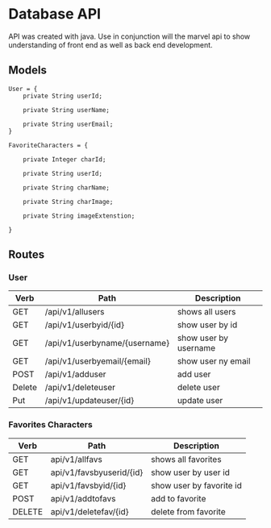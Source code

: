 # Database API 

API was created with java. Use in conjunction will the marvel api to show understanding of 
front end as well as back end development. 

## Models
```
User = {
	private String userId;

	private String userName;

	private String userEmail;
}

FavoriteCharacters = {

	private Integer charId;

	private String userId;

	private String charName;

	private String charImage;

	private String imageExtenstion;

}
```
## Routes
### User

| Verb   | Path                          | Description           |
|--------|-------------------------------|-----------------------|
| GET    | /api/v1/allusers              | shows all users       |
| GET    | /api/v1/userbyid/{id}         | show user by id       |
| GET    | /api/v1/userbyname/{username} | show user by username |
| GET    | /api/v1/userbyemail/{email}   | show user ny email    |
| POST   | /api/v1/adduser               | add user              |
| Delete | /api/v1/deleteuser            | delete user           |
| Put    | /api/v1/updateuser/{id}       | update user           |

### Favorites Characters

| Verb   | Path                     | Description              |
|--------|--------------------------|--------------------------|
| GET    | api/v1/allfavs           | shows all favorites      |
| GET    | api/v1/favsbyuserid/{id} | show user by user id     |
| GET    | api/v1/favsbyid/{id}     | show user by favorite id |
| POST   | api/v1/addtofavs         | add to favorite          |
| DELETE | api/v1/deletefav/{id}    | delete from favorite     |

